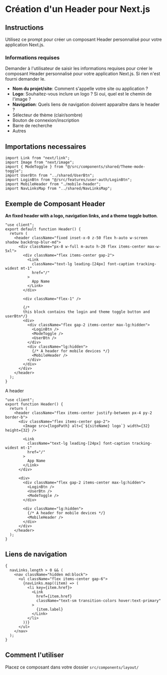 # Création d'un Header pour Next.js

## Instructions

Utilisez ce prompt pour créer un composant Header personnalisé pour votre application Next.js.

### Informations requises

Demander à l'utilisateur de saisir les informations requises pour créer le composant Header personnalisé pour votre application Next.js. Si rien n'est fourni demander le.

- **Nom du projet/site**: Comment s'appelle votre site ou application ?
- **Logo**: Souhaitez-vous inclure un logo ? Si oui, quel est le chemin de l'image ?
- **Navigation**: Quels liens de navigation doivent apparaître dans le header ?
- Sélecteur de thème (clair/sombre)
- Bouton de connexion/inscription
- Barre de recherche
- Autres

## Importations necessaires

```tsx
import Link from "next/link";
import Image from "next/image";
import { ModeToggle } from "@/src/components/shared/Theme-mode-toggle";
import UserBtn from "../shared/UserBtn";
import LoginBtn from "@/src/features/user-auth/LoginBtn";
import MobileHeader from "./mobile-header";
import NavLinksMap from "../shared/NavLinksMap";
```

## Exemple de Composant Header

**An fixed header with a logo, navigation links, and a theme toggle button**.

```tsx
"use client";
export default function Header() {
  return (
    <header className="fixed inset-x-0 z-50 flex h-auto w-screen shadow backdrop-blur-md">
      <div className="px-8 w-full m-auto h-20 flex items-center max-w-5xl">
        <div className="flex items-center gap-2">
          <Link
            className="text-lg leading-[24px] font-caption tracking-widest mt-1"
            href="/"
          >
            App Name
          </Link>
        </div>

        <div className="flex-1" />

        {/*
        this block contains the login and theme toggle button and userBtn*/}
        <div>
          <div className="flex gap-2 items-center max-lg:hidden">
            <LoginBtn />
            <ModeToggle />
            <UserBtn />
          </div>
          <div className="lg:hidden">
            {/* A header for mobile devices */}
            <MobileHeader />
          </div>
        </div>
      </div>
    </header>
  );
}
```

A header

```tsx
"use client";
export function Header() {
  return (
    <header className="flex items-center justify-between px-4 py-2 border-b">
      <div className="flex items-center gap-2">
        <Image src={logoPath} alt={`${siteName} logo`} width={32} height={32} />

        <Link
          className="text-lg leading-[24px] font-caption tracking-widest mt-1"
          href="/"
        >
          App Name
        </Link>
      </div>

      <div>
        <div className="flex gap-2 items-center max-lg:hidden">
          <LoginBtn />
          <UserBtn />
          <ModeToggle />
        </div>

        <div className="lg:hidden">
          {/* A header for mobile devices */}
          <MobileHeader />
        </div>
      </div>
    </header>
  );
}
```

## Liens de navigation

```tsx
{
  navLinks.length > 0 && (
    <nav className="hidden md:block">
      <ul className="flex items-center gap-6">
        {navLinks.map((item) => (
          <li key={item.href}>
            <Link
              href={item.href}
              className="text-sm transition-colors hover:text-primary"
            >
              {item.label}
            </Link>
          </li>
        ))}
      </ul>
    </nav>
  );
}
```

## Comment l'utiliser

Placez ce composant dans votre dossier `src/components/layout/`
